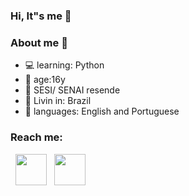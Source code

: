 ### Hi, It"s me 👋


   ### About me 🌼

- :computer: learning: Python
- :woman: age:16y
- :pencil: SESI/ SENAI resende 
- :pushpin: Livin in: Brazil 
- 🧠 languages: English and Portuguese


### Reach me: 


<p>

&nbsp; <a href="https://www.instagram.com/duateysabell/" target="_blank" rel="noopener noreferrer"><img src="https://img.icons8.com/plasticine/100/000000/instagram-new.png" width="50" /></a>  &nbsp; <a href="ysabelduartepinto@gmail.com" target="_blank" rel="noopener noreferrer"><img src="https://img.icons8.com/plasticine/100/000000/gmail.png"  width="50" /></a>
</p>
    
    
   

